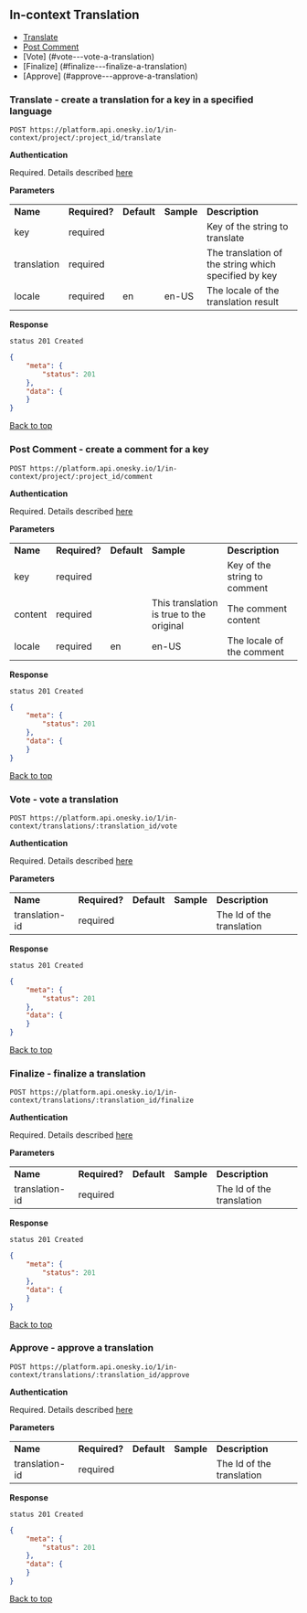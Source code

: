 ## In-context Translation
- [Translate](#translate---create-a-translation-for-a-key-in-a-specified-language)
- [Post Comment](#post-comment---create-a-comment-for-a-key)
- [Vote] (#vote---vote-a-translation)
- [Finalize] (#finalize---finalize-a-translation)
- [Approve] (#approve---approve-a-translation)


### Translate - create a translation for a key in a specified language

    POST https://platform.api.onesky.io/1/in-context/project/:project_id/translate

**Authentication**

Required. Details described [here](/README.md#authentication)

**Parameters**

<table>
    <tr>
        <td><strong>Name</strong></td>
        <td><strong>Required?</strong></td>
        <td><strong>Default</strong></td>
        <td><strong>Sample</strong></td>
        <td><strong>Description</strong></td>
    </tr>
    <tr>
        <td>key</td>
        <td>required</td>
        <td></td>
        <td></td>
        <td>Key of the string to translate</td>
    </tr>
    <tr>
        <td>translation</td>
        <td>required</td>
        <td></td>
        <td></td>
        <td>The translation of the string which specified by key</td>
    </tr>
    <tr>
        <td>locale</td>
        <td>required</td>
        <td>en</td>
        <td>en-US</td>
        <td>The locale of the translation result</td>
    </tr>
</table>

**Response**

```
status 201 Created
```
``` json
{
    "meta": {
        "status": 201
    },
    "data": {
    }
}
```

[Back to top](#In-context-Translation)

### Post Comment - create a comment for a key

    POST https://platform.api.onesky.io/1/in-context/project/:project_id/comment

**Authentication**

Required. Details described [here](/README.md#authentication)

**Parameters**

<table>
    <tr>
        <td><strong>Name</strong></td>
        <td><strong>Required?</strong></td>
        <td><strong>Default</strong></td>
        <td><strong>Sample</strong></td>
        <td><strong>Description</strong></td>
    </tr>
    <tr>
        <td>key</td>
        <td>required</td>
        <td></td>
        <td></td>
        <td>Key of the string to comment</td>
    </tr>
    <tr>
        <td>content</td>
        <td>required</td>
        <td></td>
        <td>This translation is true to the original</td>
        <td>The comment content</td>
    </tr>
    <tr>
        <td>locale</td>
        <td>required</td>
        <td>en</td>
        <td>en-US</td>
        <td>The locale of the comment</td>
    </tr>
</table>

**Response**

```
status 201 Created
```
``` json
{
    "meta": {
        "status": 201
    },
    "data": {
    }
}
```
[Back to top](#In-context-Translation)

### Vote - vote a translation

    POST https://platform.api.onesky.io/1/in-context/translations/:translation_id/vote

**Authentication**

Required. Details described [here](/README.md#authentication)

**Parameters**

<table>
    <tr>
        <td><strong>Name</strong></td>
        <td><strong>Required?</strong></td>
        <td><strong>Default</strong></td>
        <td><strong>Sample</strong></td>
        <td><strong>Description</strong></td>
    </tr>
    <tr>
        <td>translation-id</td>
        <td>required</td>
        <td></td>
        <td></td>
        <td>The Id of the translation</td>
    </tr>
</table>

**Response**

```
status 201 Created
```
``` json
{
    "meta": {
        "status": 201
    },
    "data": {
    }
}
```
[Back to top](#In-context-Translation)

### Finalize - finalize a translation

    POST https://platform.api.onesky.io/1/in-context/translations/:translation_id/finalize

**Authentication**

Required. Details described [here](/README.md#authentication)

**Parameters**

<table>
    <tr>
        <td><strong>Name</strong></td>
        <td><strong>Required?</strong></td>
        <td><strong>Default</strong></td>
        <td><strong>Sample</strong></td>
        <td><strong>Description</strong></td>
    </tr>
    <tr>
        <td>translation-id</td>
        <td>required</td>
        <td></td>
        <td></td>
        <td>The Id of the translation</td>
    </tr>
</table>

**Response**

```
status 201 Created
```
``` json
{
    "meta": {
        "status": 201
    },
    "data": {
    }
}
```
[Back to top](#In-context-Translation)

### Approve - approve a translation

    POST https://platform.api.onesky.io/1/in-context/translations/:translation_id/approve

**Authentication**

Required. Details described [here](/README.md#authentication)

**Parameters**

<table>
    <tr>
        <td><strong>Name</strong></td>
        <td><strong>Required?</strong></td>
        <td><strong>Default</strong></td>
        <td><strong>Sample</strong></td>
        <td><strong>Description</strong></td>
    </tr>
    <tr>
        <td>translation-id</td>
        <td>required</td>
        <td></td>
        <td></td>
        <td>The Id of the translation</td>
    </tr>
</table>

**Response**

```
status 201 Created
```
``` json
{
    "meta": {
        "status": 201
    },
    "data": {
    }
}
```
[Back to top](#In-context-Translation)
